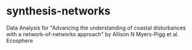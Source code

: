 # synthesis-networks
Data Analysis for "Advancing the understanding of coastal disturbances with a network-of-networks approach" by Allison N Myers-Pigg et al. Ecosphere
